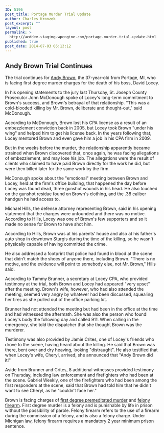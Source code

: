 ```yaml
---
ID: 5196
post_title: Portage Murder Trial Update
author: Charles Kronzek
post_excerpt: ""
layout: post
permalink: >
  http://acddev.staging.wpengine.com/portage-murder-trial-update.html
published: true
post_date: 2014-07-03 05:13:12
---
```

<h2><b>Andy Brown Trial Continues</b></h2>
The trial continues for <a href="http://acddev.staging.wpengine.com/portage-first-degree-murder-trial.html">Andy Brown</a>, the 37-year-old from Portage, MI, who is facing first degree murder charges for the death of his boss, David Locey.

In his opening statements to the jury last Thursday, St. Joseph County Prosecutor John McDonough spoke of Locey's long-term commitment to Brown's success, and Brown's betrayal of that relationship. "This was a cold-blooded killing by Mr. Brown, deliberate and thought-out," said McDonough.

According to McDonough, Brown lost his CPA license as a result of an embezzlement conviction back in 2005, but Locey took Brown "under his wing" and helped him to get his license back. In the years following that, Locey mentored Brown and even gave him a job in his CPA firm in 2009.

But in the weeks before the murder, the relationship apparently became strained when Brown discovered that, once again, he was facing allegations of embezzlement, and may lose his job. The allegations were the result of clients who claimed to have paid Brown directly for the work he did, but were then billed later for the same work by the firm.

McDonough spoke about the "emotional" meeting between Brown and Locey, held at the firm's office building, that happened the day before Locey was found dead, three gunshot wounds in his head. He also touched on the gunshot residue found on Brown's clothing, and the .38 caliber handgun he had access to.

Michael Hills, the defense attorney representing Brown, said in his opening statement that the charges were unfounded and there was no motive. According to Hills, Locey was one of Brown's few supporters and so it made no sense for Brown to have shot him.

According to Hills, Brown was at his parents' house and also at his father's auto shop in downtown Sturgis during the time of the killing, so he wasn't physically capable of having committed the crime.

He also addressed a footprint that police had found in blood at the scene that didn't match the shoes of anyone there, including Brown. "There is no motive, and the evidence will point to somebody else, not Mr. Brown," Hills said.

According to Tammy Brunner, a secretary at Locey CPA, who provided testimony at the trial, both Brown and Locey had appeared "very upset" after the meeting. Brown's wife, however, who had also attended the meeting, seemed very angry by whatever had been discussed, squealing her tires as she pulled out of the office parking lot.

Brunner had not attended the meeting but had been in the office at the time and had witnessed the aftermath. She was also the person who found Locey's body the following day and called 911. When calling in the emergency, she told the dispatcher that she thought Brown was the murderer.

Testimony was also provided by Jamie Crites, one of Locey's friends who drove to the scene, having heard about the killing. He said that Brown was there, bent over and dry heaving, looking "distraught". He also testified that when Locey's wife, Cheryl, arrived, she announced that "Andy Brown did it!"

Aside from Brunner and Crites, 8 additional witnesses provided testimony on Thursday, including law enforcement and firefighters who had been at the scene. Gabriel Weekly, one of the firefighters who had been among the first responders at the scene, said that Brown had told him that he didn't want to see Cheryl, as he "couldn't face her."

Brown is facing charges of <a href="http://acddev.staging.wpengine.com/homicide.html">first degree premeditated murder</a> and <a href="http://acddev.staging.wpengine.com/michigan-felony-firearm-attorneys-michigan-gun-lawyers.html">felony firearm</a>. First degree murder is a felony and is punishable by life in prison without the possibility of parole. Felony firearm refers to the use of a firearm during the commission of a felony, and is also a felony charge. Under Michigan law, felony firearm requires a mandatory 2 year minimum prison sentence.